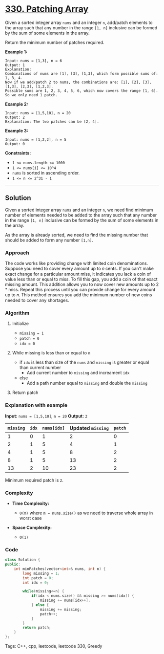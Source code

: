 
# [330. Patching Array](https://leetcode.com/problems/patching-array/description)

Given a sorted integer array `nums` and an integer `n`, add/patch elements to the array such that any number in the range `[1, n]` inclusive can be formed by the sum of some elements in the array.

Return the minimum number of patches required.

**Example 1:**

    Input: nums = [1,3], n = 6
    Output: 1
    Explanation:
    Combinations of nums are [1], [3], [1,3], which form possible sums of: 1, 3, 4.
    Now if we add/patch 2 to nums, the combinations are: [1], [2], [3], [1,3], [2,3], [1,2,3].
    Possible sums are 1, 2, 3, 4, 5, 6, which now covers the range [1, 6].
    So we only need 1 patch.

**Example 2:**

    Input: nums = [1,5,10], n = 20
    Output: 2
    Explanation: The two patches can be [2, 4].

**Example 3:**

    Input: nums = [1,2,2], n = 5
    Output: 0
 

**Constraints:**

- `1 <= nums.length <= 1000`
- `1 <= nums[i] <= 10^4`
- `nums` is sorted in ascending order.
- `1 <= n <= 2^31 - 1`

---

## Solution

Given a sorted integer array `nums` and an integer `n`, we need find minimum number of elements needed to be added to the array such that any number in the range `[1, n]` inclusive can be formed by the sum of some elements in the array.

As the array is already sorted, we need to find the missing number that should be added to form any number `[1,n]`.

### Approach

The code works like providing change with limited coin denominations. Suppose you need to cover every amount up to 𝑛 cents. If you can't make exact change for a particular amount miss, it indicates you lack a coin of value less than or equal to miss. To fill this gap, you add a coin of that exact missing amount. This addition allows you to now cover new amounts up to 2 * miss. Repeat this process until you can provide change for every amount up to 𝑛. This method ensures you add the minimum number of new coins needed to cover any shortages.

### Algorithm

1. Initialize
    - `missing = 1`
    - `patch = 0`
    - `idx = 0`

2. While missing is less than or equal to `n`
    - if `idx` is less than size of the `nums` and `missing` is greater or equal than current number
        - Add current number to `missing` and increament `idx`
    - else
        - Add a path number equal to `missing` and double the `missing`
3. Return patch

### Explanation with example

**Input:** `nums = [1,5,10]`, `n = 20`
**Output:** `2`

| `missing` | `idx` | `nums[idx]` | Updated `missing` | `patch` |
|-----------|-------|-------------|-------------------|---------|
| 1         | 0     | 1           | 2                 | 0       |
| 2         | 1     | 5           | 4                 | 1       |
| 4         | 1     | 5           | 8                 | 2       |
| 8         | 1     | 5           | 13                | 2       |
| 13        | 2     | 10          | 23                | 2       |

Minimum required patch is `2`.

### Complexity

- **Time Complexity:**

    - `O(m)` where `m = nums.size()` as we need to traverse whole array in worst case

- **Space Complexity:**

    - `O(1)`

### Code

```cpp
class Solution {
public:
    int minPatches(vector<int>& nums, int n) {
        long missing = 1;
        int patch = 0;
        int idx = 0;

        while(missing<=n) {
            if(idx < nums.size() && missing >= nums[idx]) {
                missing += nums[idx++];
            } else {
                missing += missing;
                patch++;
            }
        }
        return patch;
    }
};
```

Tags: C++, cpp, leetcode, leetcode 330, Greedy